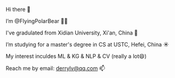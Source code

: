 Hi there 👋

I’m  @FlyingPolarBear 🐻‍❄ 

I've gradulated from Xidian University, Xi'an, China 🚩

I’m studying for a master's degree in CS at USTC, Hefei, China ☀️

My interest inculdes ML & KG & NLP & CV (really a lot😄)

Reach me by email: derrylv@qq.com 📫

<!---
FlyingPolarBear/FlyingPolarBear is a ✨ special ✨ repository because its `README.md` (this file) appears on your GitHub profile.
You can click the Preview link to take a look at your changes.
--->
